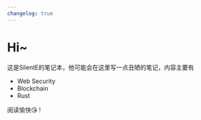 ```yaml
---
changelog: true
---
```


# Hi~

这是SilentE的笔记本，他可能会在这里写一点丑陋的笔记，内容主要有

- Web Security
- Blockchain
- Rust

阅读愉快😘 !
